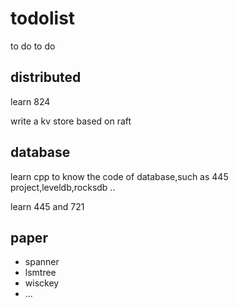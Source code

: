 # todolist
to do to do

## distributed
learn 824

write a kv store based on raft

## database
learn cpp to know the code of database,such as 445 project,leveldb,rocksdb ..

learn 445 and 721

## paper
- spanner
- lsmtree
- wisckey
- ...




